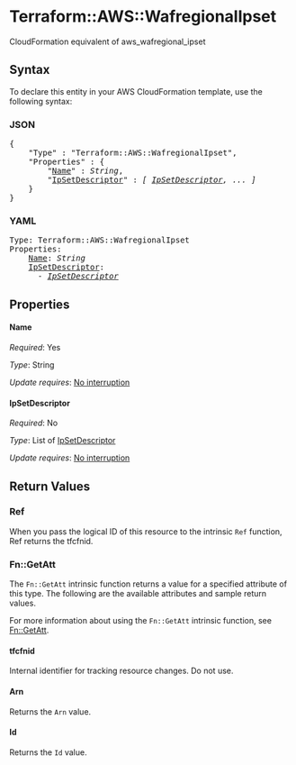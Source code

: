 # Terraform::AWS::WafregionalIpset

CloudFormation equivalent of aws_wafregional_ipset

## Syntax

To declare this entity in your AWS CloudFormation template, use the following syntax:

### JSON

<pre>
{
    "Type" : "Terraform::AWS::WafregionalIpset",
    "Properties" : {
        "<a href="#name" title="Name">Name</a>" : <i>String</i>,
        "<a href="#ipsetdescriptor" title="IpSetDescriptor">IpSetDescriptor</a>" : <i>[ <a href="ipsetdescriptor.md">IpSetDescriptor</a>, ... ]</i>
    }
}
</pre>

### YAML

<pre>
Type: Terraform::AWS::WafregionalIpset
Properties:
    <a href="#name" title="Name">Name</a>: <i>String</i>
    <a href="#ipsetdescriptor" title="IpSetDescriptor">IpSetDescriptor</a>: <i>
      - <a href="ipsetdescriptor.md">IpSetDescriptor</a></i>
</pre>

## Properties

#### Name

_Required_: Yes

_Type_: String

_Update requires_: [No interruption](https://docs.aws.amazon.com/AWSCloudFormation/latest/UserGuide/using-cfn-updating-stacks-update-behaviors.html#update-no-interrupt)

#### IpSetDescriptor

_Required_: No

_Type_: List of <a href="ipsetdescriptor.md">IpSetDescriptor</a>

_Update requires_: [No interruption](https://docs.aws.amazon.com/AWSCloudFormation/latest/UserGuide/using-cfn-updating-stacks-update-behaviors.html#update-no-interrupt)

## Return Values

### Ref

When you pass the logical ID of this resource to the intrinsic `Ref` function, Ref returns the tfcfnid.

### Fn::GetAtt

The `Fn::GetAtt` intrinsic function returns a value for a specified attribute of this type. The following are the available attributes and sample return values.

For more information about using the `Fn::GetAtt` intrinsic function, see [Fn::GetAtt](https://docs.aws.amazon.com/AWSCloudFormation/latest/UserGuide/intrinsic-function-reference-getatt.html).

#### tfcfnid

Internal identifier for tracking resource changes. Do not use.

#### Arn

Returns the <code>Arn</code> value.

#### Id

Returns the <code>Id</code> value.

